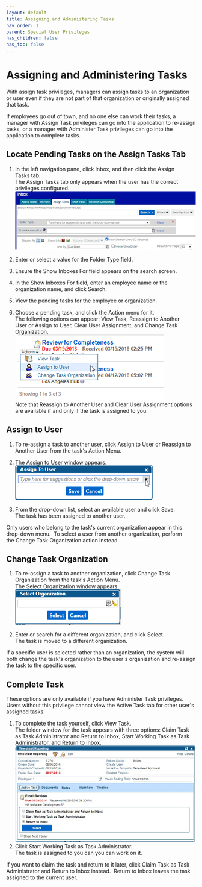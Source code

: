 ```yaml
---
layout: default
title: Assigning and Administering Tasks
nav_order: 1
parent: Special User Privileges
has_children: false
has_toc: false
---
```

# Assigning and Administering Tasks

With assign task privileges, managers can assign tasks to an organization or user even if they are not part of that organization or originally assigned that task.

If employees go out of town, and no one else can work their tasks, a manager with Assign Task privileges can go into the application to re-assign tasks, or a manager with Administer Task privileges can go into the application to complete tasks.

## Locate Pending Tasks on the Assign Tasks Tab

1. In the left navigation pane, click Inbox, and then click the Assign Tasks tab.  
    The Assign Tasks tab only appears when the user has the correct privileges configured.  
    ![Inbox Screen - Active Tasks Tab](/assets/images/Assign-tasks-inbox.jpeg "Inbox Screen - Active Tasks Tab")
    
2. Enter or select a value for the Folder Type field.
    
3. Ensure the Show Inboxes For field appears on the search screen.
    
4. In the Show Inboxes For field, enter an employee name or the organization name, and click Search.
    
5. View the pending tasks for the employee or organization.
    
6. Choose a pending task, and click the Action menu for it.  
    The following options can appear: View Task, Reassign to Another User or Assign to User, Clear User Assignment, and Change Task Organization.  
    ![](/assets/images/assign-tasks-pending-tasks.bmp)  
    Note that Reassign to Another User and Clear User Assignment options are available if and only if the task is assigned to you.
    

## Assign to User

1. To re-assign a task to another user, click Assign to User or Reassign to Another User from the task's Action Menu.
    
2. The Assign to User window appears.  
    ![](/assets/images/assign-to-user-window.bmp)
    
3. From the drop-down list, select an available user and click Save.  
    The task has been assigned to another user.
    

Only users who belong to the task's current organization appear in this drop-down menu.  To select a user from another organization, perform the Change Task Organization action instead.

## Change Task Organization

1. To re-assign a task to another organization, click Change Task Organization from the task's Action Menu.  
    The Select Organization window appears.  
    ![](/assets/images/select-organization-window.PNG)
    
2. Enter or search for a different organization, and click Select.  
    The task is moved to a different organization.
    

If a specific user is selected rather than an organization, the system will both change the task's organization to the user's organization and re-assign the task to the specific user.

## Complete Task

These options are only available if you have Administer Task privileges. Users without this privilege cannot view the Active Task tab for other user's assigned tasks.

1. To complete the task yourself, click View Task.  
    The folder window for the task appears with three options: Claim Task as Task Administrator and Return to Inbox, Start Working Task as Task Administrator, and Return to Inbox.  
    ![Folder Window - Active Task Tab](/assets/images/Administer-tasks.png "Folder Window - Active Task Tab")
2. Click Start Working Task as Task Administrator.  
    The task is assigned to you can you can work on it.
    

If you want to claim the task and return to it later, click Claim Task as Task Administrator and Return to Inbox instead.  Return to Inbox leaves the task assigned to the current user.